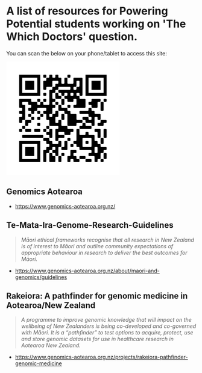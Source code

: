 # A list of resources for Powering Potential students working on 'The Which Doctors' question.

You can scan the below on your phone/tablet to access this site:  

![](frame.png)

## Genomics Aotearoa

* https://www.genomics-aotearoa.org.nz/


## Te-Mata-Ira-Genome-Research-Guidelines

> *Māori ethical frameworks recognise that all research in New Zealand is of interest to Māori and outline community expectations of appropriate behaviour in research to deliver the best outcomes for Māori.*

* https://www.genomics-aotearoa.org.nz/about/maori-and-genomics/guidelines


## Rakeiora: A pathfinder for genomic medicine in Aotearoa/New Zealand

> *A programme to improve genomic knowledge that will impact on the wellbeing of New Zealanders is being co-developed and co-governed with Māori. It is a “pathfinder” to test options to acquire, protect, use and store genomic datasets for use in healthcare research in Aotearoa New Zealand.*

* https://www.genomics-aotearoa.org.nz/projects/rakeiora-pathfinder-genomic-medicine

